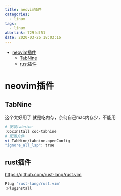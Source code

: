```yaml
---
title: neovim插件
categories:
  - linux
tags:
  - linux
abbrlink: 729fdf51
date: 2020-03-26 18:03:16
---
```


<!-- @import "[TOC]" {cmd="toc" depthFrom=1 depthTo=6 orderedList=false} -->

<!-- code_chunk_output -->

- [neovim插件](#neovim插件)
  - [TabNine](#tabnine)
  - [rust插件](#rust插件)

<!-- /code_chunk_output -->
<!-- more -->

# neovim插件

## TabNine
这个太好用了 就是吃内存，奈何自己mac内存少，不能用
```bash
# 安装tabnine
:CocInstall coc-tabnine
# 配置文件
vi TabNine/tabnine.openConfig 
"ignore_all_lsp": true
```
## rust插件
https://github.com/rust-lang/rust.vim
```bash
Plug 'rust-lang/rust.vim'
:PlugInstall
```